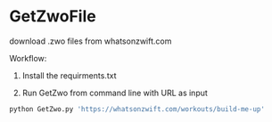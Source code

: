 # GetZwoFile

download .zwo files from whatsonzwift.com

Workflow:

1. Install the requirments.txt

2. Run GetZwo from command line with URL as input

```python
python GetZwo.py 'https://whatsonzwift.com/workouts/build-me-up'
```
